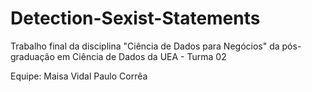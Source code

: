 # Detection-Sexist-Statements
Trabalho final da disciplina "Ciência de Dados para Negócios" da pós-graduação em Ciência de Dados da UEA - Turma 02

Equipe:
Maisa Vidal
Paulo Corrêa
